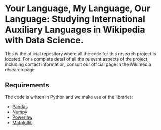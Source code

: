 # Your Language, My Language, Our Language: Studying International Auxiliary Languages in Wikipedia with Data Science.

This is the official repository where all the code for this research project is located. For a complete detail of
all the relevant aspects of the project, including contact information, consult our official page in the 
Wikimedia research page.

## Requirements

The code is written in Python and we make use of the libraries:

- [Pandas](https://pandas.pydata.org)
- [Numpy](http://www.numpy.org)
- [Powerlaw](https://pypi.org/project/powerlaw/)
- [Matplotlib](https://matplotlib.org)
